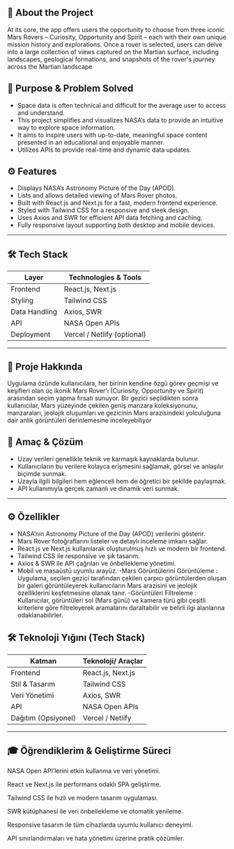 ## 🌌 About the Project

At its core, the app offers users the opportunity to choose from three iconic Mars Rovers – Curiosity, Opportunity and Spirit – each with their own unique mission history and explorations. Once a rover is selected, users can delve into a large collection of views captured on the Martian surface, including landscapes, geological formations, and snapshots of the rover's journey across the Martian landscape

## 🎯 Purpose & Problem Solved

- Space data is often technical and difficult for the average user to access and understand.  
- This project simplifies and visualizes NASA’s data to provide an intuitive way to explore space information.  
- It aims to inspire users with up-to-date, meaningful space content presented in an educational and enjoyable manner.  
- Utilizes APIs to provide real-time and dynamic data updates.

## ⚙️ Features

- Displays NASA’s Astronomy Picture of the Day (APOD).  
- Lists and allows detailed viewing of Mars Rover photos.  
- Built with React.js and Next.js for a fast, modern frontend experience.  
- Styled with Tailwind CSS for a responsive and sleek design.  
- Uses Axios and SWR for efficient API data fetching and caching.  
- Fully responsive layout supporting both desktop and mobile devices.

---

## 🛠 Tech Stack

| Layer          | Technologies & Tools          |
|----------------|------------------------------|
| Frontend       | React.js, Next.js            |
| Styling        | Tailwind CSS                 |
| Data Handling  | Axios, SWR                   |
| API            | NASA Open APIs               |
| Deployment     | Vercel / Netlify (optional)  |

---


## 🌌 Proje Hakkında
Uygulama özünde kullanıcılara, her birinin kendine özgü görev geçmişi ve keşifleri olan üç ikonik Mars Rover'ı (Curiosity, Opportunity ve Spirit) arasından seçim yapma fırsatı sunuyor. Bir gezici seçildikten sonra kullanıcılar,
Mars yüzeyinde çekilen geniş manzara koleksiyonunu, manzaraları, jeolojik oluşumları ve gezicinin Mars arazisindeki yolculuğuna dair anlık görüntüleri derinlemesine inceleyebiliyor

## 🎯 Amaç & Çözüm

- Uzay verileri genellikle teknik ve karmaşık kaynaklarda bulunur.  
- Kullanıcıların bu verilere kolayca erişmesini sağlamak, görsel ve anlaşılır biçimde sunmak.  
- Uzayla ilgili bilgileri hem eğlenceli hem de öğretici bir şekilde paylaşmak.  
- API kullanımıyla gerçek zamanlı ve dinamik veri sunmak.

---

## ⚙️ Özellikler

- NASA’nın Astronomy Picture of the Day (APOD) verilerini gösterir.  
- Mars Rover fotoğraflarını listeler ve detaylı inceleme imkanı sağlar.  
- React.js ve Next.js kullanılarak oluşturulmuş hızlı ve modern bir frontend.  
- Tailwind CSS ile responsive ve şık tasarım.  
- Axios & SWR ile API çağrıları ve önbellekleme yönetimi.  
- Mobil ve masaüstü uyumlu arayüz.
-Mars Görüntülerini Görüntüleme : Uygulama, seçilen gezici tarafından çekilen çarpıcı görüntülerden oluşan bir galeri görüntüleyerek kullanıcıların Mars arazisini ve jeolojik özelliklerini keşfetmesine olanak tanır.
-Görüntüleri Filtreleme : Kullanıcılar, görüntüleri sol (Mars günü) ve kamera türü gibi çeşitli kriterlere göre filtreleyerek aramalarını daraltabilir ve belirli ilgi alanlarına odaklanabilirler.

## 🛠 Teknoloji Yığını (Tech Stack)

| Katman          | Teknoloji/ Araçlar              |
|-----------------|-------------------------------|
| Frontend        | React.js, Next.js             |
| Stil & Tasarım  | Tailwind CSS                  |
| Veri Yönetimi   | Axios, SWR                   |
| API             | NASA Open APIs                |
| Dağıtım (Opsiyonel) | Vercel / Netlify            |

---
 
## 🎓 Öğrendiklerim & Geliştirme Süreci

NASA Open API’lerini etkin kullanma ve veri yönetimi.

React ve Next.js ile performans odaklı SPA geliştirme.

Tailwind CSS ile hızlı ve modern tasarım uygulaması.

SWR kütüphanesi ile veri önbellekleme ve otomatik yenileme.

Responsive tasarım ile tüm cihazlarda uyumlu kullanıcı deneyimi.

API sınırlandırmaları ve hata yönetimi üzerine pratik çözümler.
